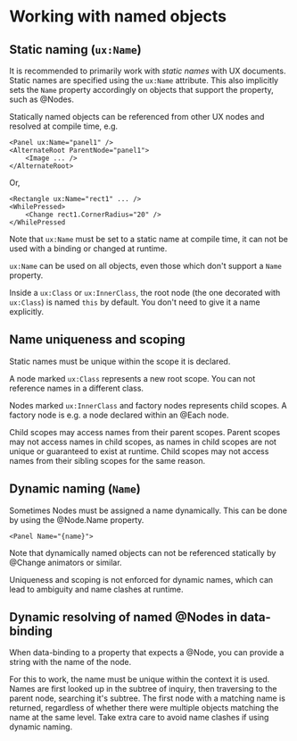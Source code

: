 # Working with named objects

## Static naming (`ux:Name`)

It is recommended to primarily work with *static names* with UX documents. Static names are specified using the `ux:Name` attribute. This also implicitly sets the `Name` property accordingly on objects that support the property, such as @Nodes.

Statically named objects can be referenced from other UX nodes and resolved at compile time, e.g.

	<Panel ux:Name="panel1" />
	<AlternateRoot ParentNode="panel1">
		<Image ... />
	</AlternateRoot>

Or,

	<Rectangle ux:Name="rect1" ... />
	<WhilePressed>
		<Change rect1.CornerRadius="20" />
	</WhilePressed


Note that `ux:Name` must be set to a static name at compile time, it can not be used with a binding or changed at runtime.

`ux:Name` can be used on all objects, even those which don't support a `Name` property. 

Inside a `ux:Class` or `ux:InnerClass`, the root node (the one decorated with `ux:Class`) is named `this` by default. You don't need to give it a name explicitly.

## Name uniqueness and scoping

Static names must be unique within the scope it is declared. 

A node marked `ux:Class` represents a new root scope. You can not reference names in a different class.

Nodes marked `ux:InnerClass` and factory nodes represents child scopes. A factory node is e.g. a node declared within an @Each node.

Child scopes may access names from their parent scopes. Parent scopes may not access names in child scopes, as names in child scopes are not unique or guaranteed to exist at runtime. Child scopes may not access names from their sibling scopes for the same reason.

## Dynamic naming (`Name`)

Sometimes Nodes must be assigned a name dynamically. This can be done by using the @Node.Name property.

	<Panel Name="{name}">

Note that dynamically named objects can not be referenced statically by @Change animators or similar. 

Uniqueness and scoping is not enforced for dynamic names, which can lead to ambiguity and name clashes at runtime.

## Dynamic resolving of named @Nodes in data-binding

When data-binding to a property that expects a @Node, you can provide a string with the name of the node.

For this to work, the name must be unique within the context it is used. Names are first looked up in the subtree of inquiry, then traversing to the parent node, searching it's subtree. The first node with a matching name is returned, regardless of whether there were multiple objects matching the name at the same level. Take extra care to avoid name clashes if using dynamic naming.
